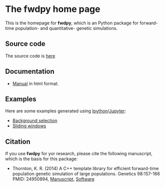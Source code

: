 # The fwdpy home page

This is the homepage for __fwdpy__, which is an Python package for forward-time population- and quantitative- genetic simulations.

## Source code

The source code is [here](https://github.com/molpopgen/fwdpy)

## Documentation

* [Manual](_build/html/index.html) in html format.

## Examples

Here are some examples generated using [Ipython](http://ipython.org/)/[Jupyter](https://jupyter.org/):

* [Background selection](doc/examples/BGS.html)
* [Sliding windows](doc/examples/windows.html)

## Citation

If you use __fwdpy__ for yor research, please cite the following manuscript, which is the basis for this package:

* Thornton, K. R. (2014) A C++ template library for efficient forward-time population genetic simulation of large populations.  Genetics 98:157-166  PMID: 24950894, [Manuscript](http://www.genetics.org/content/198/1/157.abstract), [Software](https://github.com/molpopgen/fwdpp)

